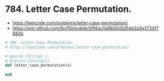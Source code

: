 # 784. Letter Case Permutation.

- https://leetcode.com/problems/letter-case-permutation/
- https://gist.github.com/lbvf50mobile/d1f4ac0a98d2d2d5de2a3e372417682b

```Ruby
# 784. Letter Case Permutation.
# https://leetcode.com/problems/letter-case-permutation/

# @param {String} s
# @return {String[]}
def letter_case_permutation(s)
    
end
```